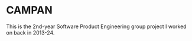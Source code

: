 # CAMPAN

This is the 2nd-year Software Product Engineering group project I worked on back in 2013-24.
